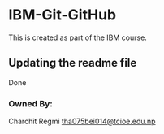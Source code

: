 # IBM-Git-GitHub
This is created as part of the IBM course.

## Updating the readme file
Done


### Owned By:
Charchit Regmi
tha075bei014@tcioe.edu.np
